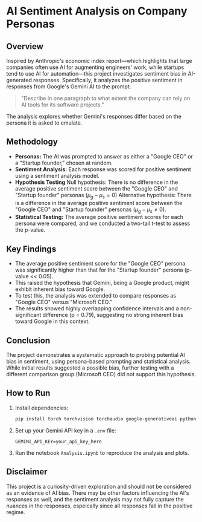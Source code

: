 # AI Sentiment Analysis on Company Personas

## Overview

Inspired by Anthropic's economic index report—which highlights that large companies often use AI for augmenting engineers' work, while startups tend to use AI for automation—this project investigates sentiment bias in AI-generated responses. Specifically, it analyzes the positive sentiment in responses from Google's Gemini AI to the prompt:

> "Describe in one paragraph to what extent the company can rely on AI tools for its software projects."

The analysis explores whether Gemini's responses differ based on the persona it is asked to emulate.

## Methodology

- **Personas:** The AI was prompted to answer as either a "Google CEO" or a "Startup founder," chosen at random.
- **Sentiment Analysis:** Each response was scored for positive sentiment using a sentiment analysis model.
- **Hypothesis Testing** Null hypothesis: There is no difference in the average positive sentiment score between the "Google CEO" and "Startup founder" personas ($\mu_{g} - \mu_{s} = 0$)
Alternative hypothesis: There is a difference in the average positive sentiment score between the "Google CEO" and "Startup founder" personas ($\mu_{g} - \mu_{s} \neq 0$).  
- **Statistical Testing:** The average positive sentiment scores for each persona were compared, and we conducted a two-tail t-test to assess the p-value.

## Key Findings

- The average positive sentiment score for the "Google CEO" persona was significantly higher than that for the "Startup founder" persona (p-value << 0.05).
- This raised the hypothesis that Gemini, being a Google product, might exhibit inherent bias toward Google.
- To test this, the analysis was extended to compare responses as "Google CEO" versus "Microsoft CEO."
- The results showed highly overlapping confidence intervals and a non-significant difference (p = 0.79), suggesting no strong inherent bias toward Google in this context.

## Conclusion

The project demonstrates a systematic approach to probing potential AI bias in sentiment, using persona-based prompting and statistical analysis. While initial results suggested a possible bias, further testing with a different comparison group (Microsoft CEO) did not support this hypothesis.

## How to Run

1. Install dependencies:
    ```bash
    pip install torch torchvision torchaudio google-generativeai python-dotenv
    ```
2. Set up your Gemini API key in a `.env` file:
    ```
    GEMINI_API_KEY=your_api_key_here
    ```
3. Run the notebook `Analysis.ipynb` to reproduce the analysis and plots.

## Disclaimer

This project is a curiosity-driven exploration and should not be considered as an evidence of AI bias. There may be other factors influencing the AI's responses as well, and the sentiment analysis may not fully capture the nuances in the responses, espeically since all responses fall in the positive regime. 